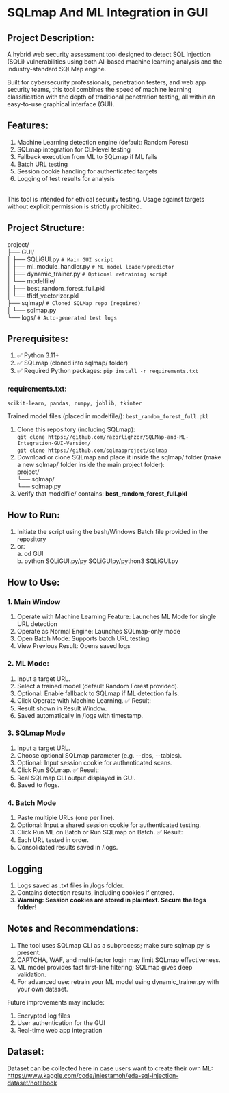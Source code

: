 # SQLmap And ML Integration in GUI
## Project Description:
A hybrid web security assessment tool designed to detect SQL Injection (SQLi) vulnerabilities using both AI-based machine learning analysis and the industry-standard SQLMap engine.

Built for cybersecurity professionals, penetration testers, and web app security teams, this tool combines the speed of machine learning classification with the depth of traditional penetration testing, all within an easy-to-use graphical interface (GUI).

## Features:

1. Machine Learning detection engine (default: Random Forest)
2. SQLmap integration for CLI-level testing
3. Fallback execution from ML to SQLmap if ML fails
4. Batch URL testing
5. Session cookie handling for authenticated targets
6. Logging of test results for analysis
</br>
This tool is intended for ethical security testing. Usage against targets without explicit permission is strictly prohibited.

## Project Structure:
project/
</br>├── GUI/
</br>│   ├── SQLiGUI.py             ```# Main GUI script```
</br>│   ├── ml_module_handler.py   ```# ML model loader/predictor```
</br>│   ├── dynamic_trainer.py     ```# Optional retraining script```
</br>│   └── modelfile/
</br>│       ├── best_random_forest_full.pkl
</br>│       └── tfidf_vectorizer.pkl
</br>├── sqlmap/                     ```# Cloned SQLMap repo (required)```
</br>│   └── sqlmap.py
</br>└── logs/                       ```# Auto-generated test logs```
## Prerequisites:
1. ✅ Python 3.11+
2. ✅ SQLmap (cloned into sqlmap/ folder)
3. ✅ Required Python packages:
```pip install -r requirements.txt```

### requirements.txt:
```scikit-learn, pandas, numpy, joblib, tkinter```

Trained model files (placed in modelfile/):
```best_random_forest_full.pkl```


1. Clone this repository (including SQLmap): </br>```git clone https://github.com/razorlighzor/SQLMap-and-ML-Integration-GUI-Version/``` </br> ```git clone https://github.com/sqlmapproject/sqlmap```
2. Download or clone SQLmap and place it inside the sqlmap/ folder (make a new sqlmap/ folder inside the main project folder):</br>
project/</br>
└── sqlmap/
</br> └── sqlmap.py
4. Verify that modelfile/ contains: **best_random_forest_full.pkl**

## How to Run:
1. Initiate the script using the bash/Windows Batch file provided in the repository
2. or:</br>
a. cd GUI</br>
b. python SQLiGUI.py/py SQLiGUIpy/python3 SQLiGUI.py

## How to Use:
### 1. Main Window
1. Operate with Machine Learning Feature: Launches ML Mode for single URL detection
2. Operate as Normal Engine: Launches SQLmap-only mode
3. Open Batch Mode: Supports batch URL testing
4. View Previous Result: Opens saved logs

### 2. ML Mode:
1. Input a target URL.
2. Select a trained model (default Random Forest provided).
3. Optional: Enable fallback to SQLmap if ML detection fails.
4. Click Operate with Machine Learning.
✅ Result:
1. Result shown in Result Window.
2. Saved automatically in /logs with timestamp.

### 3. SQLmap Mode
1. Input a target URL.
2. Choose optional SQLmap parameter (e.g. --dbs, --tables).
3. Optional: Input session cookie for authenticated scans.
4. Click Run SQLmap.
✅ Result:
1. Real SQLmap CLI output displayed in GUI.
2. Saved to /logs.

### 4. Batch Mode
1. Paste multiple URLs (one per line).
2. Optional: Input a shared session cookie for authenticated testing.
3. Click Run ML on Batch or Run SQLmap on Batch.
✅ Result:
1. Each URL tested in order.
2. Consolidated results saved in /logs.

## Logging
1. Logs saved as .txt files in /logs folder.
2. Contains detection results, including cookies if entered.
3. **Warning: Session cookies are stored in plaintext. Secure the logs folder!**

## Notes and Recommendations:
1. The tool uses SQLmap CLI as a subprocess; make sure sqlmap.py is present.
2. CAPTCHA, WAF, and multi-factor login may limit SQLmap effectiveness.
3. ML model provides fast first-line filtering; SQLmap gives deep validation.
4. For advanced use: retrain your ML model using dynamic_trainer.py with your own dataset.

Future improvements may include:
1. Encrypted log files
2. User authentication for the GUI
3. Real-time web app integration

## Dataset:
Dataset can be collected here in case users want to create their own ML: </br>
https://www.kaggle.com/code/iniestamoh/eda-sql-injection-dataset/notebook
